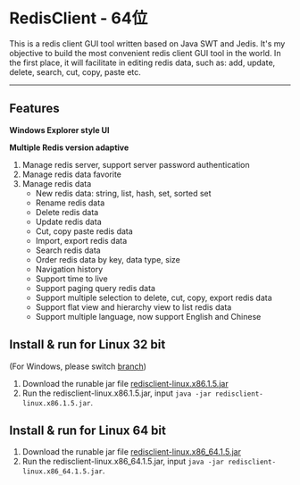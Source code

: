 # RedisClient - 64位


This is a redis client GUI tool written based on Java SWT and Jedis. It's my objective to build the most convenient redis client GUI tool in the world. In the first place, it will facilitate in editing redis data, such as: add, update, delete, search, cut, copy, paste etc.

--------

## Features

**Windows Explorer style UI**

**Multiple Redis version adaptive**

 1. Manage redis server, support server password authentication
 2. Manage redis data favorite
 3. Manage redis data
 	* New redis data: string, list, hash, set, sorted set
 	* Rename redis data 
 	* Delete redis data
 	* Update redis data
 	* Cut, copy paste redis data
 	* Import, export redis data
 	* Search redis data
 	* Order redis data by key, data type, size
 	* Navigation history
 	* Support time to live
 	* Support paging query redis data
 	* Support multiple selection to delete, cut, copy, export redis data
 	* Support flat view and hierarchy view to list redis data
 	* Support multiple language, now support English and Chinese

## Install & run for Linux 32 bit
(For Windows, please switch [branch](https://github.com/caoxinyu/RedisClient/tree/master))
 1. Download the runable jar file [redisclient-linux.x86.1.5.jar](https://github.com/caoxinyu/RedisClient/blob/linux/release/redisclient-linux.x86.1.5.jar?raw=true)
 2. Run the redisclient-linux.x86.1.5.jar, input `java -jar redisclient-linux.x86.1.5.jar`. 

## Install & run for Linux 64 bit
 1. Download the runable jar file [redisclient-linux.x86_64.1.5.jar](https://github.com/xiluhua/redisClient-linux64/blob/master/redisclient-linux.x86_64.1.5.jar?raw=true)
 2. Run the redisclient-linux.x86_64.1.5.jar, input `java -jar redisclient-linux.x86_64.1.5.jar`. 


 
